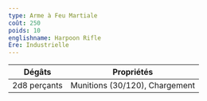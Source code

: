 ```yaml
---
type: Arme à Feu Martiale
coût: 250
poids: 10
englishname: Harpoon Rifle
Ère: Industrielle
---
```


| Dégâts       | Propriétés                     |
| ------------ | ------------------------------ |
| 2d8 perçants | Munitions (30/120), Chargement |
